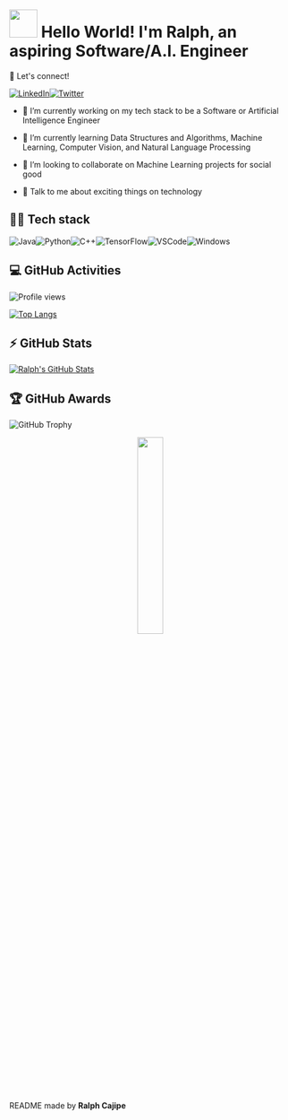 # <img src = "https://raw.githubusercontent.com/MartinHeinz/MartinHeinz/master/wave.gif" width = 50px> Hello World!  I'm Ralph, an aspiring Software/A.I. Engineer

:handshake: Let's connect! 

[![LinkedIn](https://img.shields.io/badge/linkedin-%230077B5.svg?&style=for-the-badge&logo=linkedin&logoColor=white)](https://linkedin.com/in/ralphcajipe)[![Twitter](https://img.shields.io/badge/twitter-%231DA1F2.svg?&style=for-the-badge&logo=twitter&logoColor=white)](https://twitter.com/ralf_on_ai) 

- 🔭 I’m currently working on my tech stack to be a Software or Artificial Intelligence Engineer

- 🌱 I’m currently learning Data Structures and Algorithms, Machine Learning, Computer Vision, and Natural Language Processing 

- 👯 I’m looking to collaborate on Machine Learning projects for social good 

- 💬 Talk to me about exciting things on technology

## :man_technologist: Tech stack

![Java](https://img.icons8.com/color/50/000000/java-coffee-cup-logo.png)![Python](https://img.icons8.com/color/48/000000/python.png)![C++](https://img.icons8.com/color/48/000000/c-plus-plus-logo.png)![TensorFlow](https://img.icons8.com/color/48/000000/tensorflow.png)![VSCode](https://img.icons8.com/fluent/48/000000/visual-studio-code-2019.png)![Windows](https://img.icons8.com/color/48/000000/windows-10.png)

## :computer: GitHub Activities
![Profile views](https://gpvc.arturio.dev/ralphcajipe)

[![Top Langs](https://github-readme-stats.vercel.app/api/top-langs/?username=ralphcajipe&layout=compact&theme=highcontrast)](https://github.com/ralphcajipe/github-readme-stats)

## :zap: GitHub Stats
[![Ralph's GitHub Stats](https://github-readme-stats.vercel.app/api?username=ralphcajipe&count_private=true&show_icons=true&theme=highcontrast)](https://github.com/ralphcajipe/github-readme-stats)

## :trophy: GitHub Awards
![GitHub Trophy](https://github-profile-trophy.vercel.app/?username=ralphcajipe&layout=compact&theme=highcontrast)

<div align='center'>
<img width ='30%' height = '30%'  src='https://cdn.pixabay.com/photo/2018/09/24/08/31/pixel-cells-3699334_1280.png'/>
</div>

 README made by **Ralph Cajipe**
